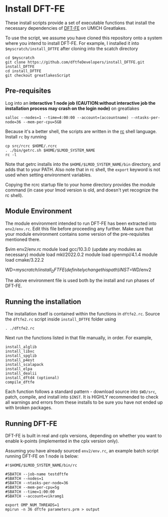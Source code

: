 # Install DFT-FE

These install scripts provide a set of executable
functions that install the necessary dependencies
of [DFT-FE](https://github.com/dftfeDevelopers/dftfe) on UMICH Greatlakes.

To use the script, we assume you have cloned this
repository onto a system where you intend to install DFT-FE.
For example, I installed it into `$myscratch/install_DFTFE` after 
cloning into the scatch directory

    cd $myscratch
    git clone https://github.com/dftfeDevelopers/install_DFTFE.git install_DFTFE
    cd install_DFTFE
    git checkout greatlakesScript

## Pre-requisites
Log into an **interactive 1 node job (CAUTION:without interactive job the
installation process may crash on the login node)** on greatlakes 

    salloc --nodes=1 --time=4:00:00 --account=(accountname) --ntasks-per-node=36 --mem-per-cpu=5GB

Because it's a better shell, the scripts are written
in the [rc](http://doc.cat-v.org/plan_9/4th_edition/papers/rc)
shell language.  Install `rc` by running

    cp src/rcrc $HOME/.rcrc
    . ./bin/getrc.sh $HOME/$LMOD_SYSTEM_NAME
    rc -l

Note that getrc installs into the `$HOME/$LMOD_SYSTEM_NAME/bin`
directory, and adds that to your PATH. Also note that in rc shell, the 
`export` keyword is not used when setting environment variables.

Copying the rcrc startup file to your home directory provides
the module command (in case your lmod version is old,
and doesn't yet recognize the rc shell).

## Module Environment

The module environment intended to run DFT-FE has been extracted
into `env2/env.rc`.  Edit this file before proceeding any further.
Make sure that your module environment contains some version of the
pre-requisites mentioned there.

   $vim env2/env.rc 
   module load gcc/10.3.0  (update any modules as necessary)
   module load mkl/2022.0.2
   module load openmpi/4.1.4
   module load cmake/3.22.2

   WD=$myscratch/install_DFTFE (definitely change this path)
   INST=$WD/env2

The above environment file is used both by the install and run
phases of DFT-FE.
## Running the installation
The installation itself is contained within the functions in
`dftfe2.rc`. Source the `dftfe2.rc` script inside `install_DFTFE` folder using

    . ./dftfe2.rc

Next run the functions listed in that file manually, in order.
For example, 

    install_alglib
    install_libxc
    install_spglib
    install_p4est
    install_scalapack
    install_elpa
    install_dealii
    install_dftd4 (optional)
    compile_dftfe

Each function follows a standard pattern - download source into `$WD/src`,
patch, compile, and install into `$INST`.  It is HIGHLY recommended
to check all warnings and errors from these installs to be sure
you have not ended up with broken packages.


## Running DFT-FE

DFT-FE is built in real and cplx versions, depending on whether you
want to enable k-points (implemented in the cplx version only).

Assuming you have already sourced `env2/env.rc`, an example
batch script running DFT-FE on 1 node is below:

    #!$HOME/$LMOD_SYSTEM_NAME/bin/rc

    #SBATCH --job-name testdftfe
    #SBATCH --nodes=1
    #SBATCH --ntasks-per-node=36
    #SBATCH --mem-per-cpu=5g
    #SBATCH --time=1:00:00
    #SBATCH --account=vikramg1
    
    export OMP_NUM_THREADS=1
    mpirun -n 36 dftfe parameters.prm > output



